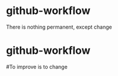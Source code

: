# github-workflow
There is nothing permanent, except change
# github-workflow
#To improve is to change